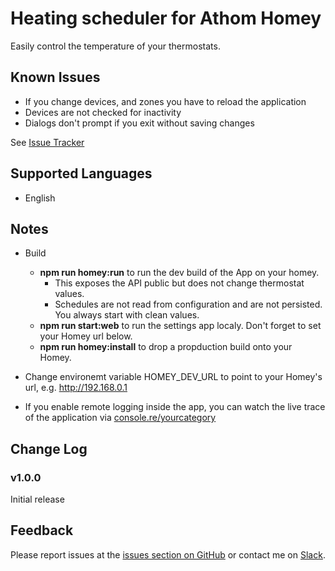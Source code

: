 # Heating scheduler for Athom Homey

Easily control the temperature of your thermostats.

## Known Issues

* If you change devices, and zones you have to reload the application
* Devices are not checked for inactivity
* Dialogs don't prompt if you exit without saving changes

See [Issue Tracker](https://github.com/mskg/homey-heating/issues)

## Supported Languages

* English

## Notes
* Build
  * __npm run homey:run__ to run the dev build of the App on your homey. 
    * This exposes the API public but does not change thermostat values.
    * Schedules are not read from configuration and are not persisted. You always start with clean values.
  * __npm run start:web__ to run the settings app localy. Don't forget to set your Homey url below.
  * __npm run homey:install__ to drop a propduction build onto your Homey.

* Change environemt variable HOMEY_DEV_URL to point to your Homey's url, e.g. http://192.168.0.1

* If you enable remote logging inside the app, you can watch the live trace of the application via [console.re/yourcategory](console.re)

## Change Log

### v1.0.0
Initial release

## Feedback

Please report issues at the [issues section on GitHub](https://github.com/mskg/homey-heating/issues) or contact me on [Slack](https://athomcommunity.slack.com/team/mskg).